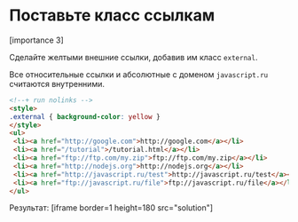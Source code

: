 # Поставьте класс ссылкам

[importance 3]

Сделайте желтыми внешние ссылки, добавив им класс `external`.

Все относительные ссылки и абсолютные с доменом `javascript.ru` считаются внутренними.

```html
<!--+ run nolinks -->
<style>
.external { background-color: yellow }
</style>
<ul>
 <li><a href="http://google.com">http://google.com</a></li>
 <li><a href="/tutorial">/tutorial.html</a></li>
 <li><a href="ftp://ftp.com/my.zip">ftp://ftp.com/my.zip</a></li>
 <li><a href="http://nodejs.org">http://nodejs.org</a></li>
 <li><a href="http://javascript.ru/test">http://javascript.ru/test</a></li>
 <li><a href="ftp://javascript.ru/file">ftp://javascript.ru/file</a></li>
</ul>
```

Результат: 
[iframe border=1 height=180 src="solution"]

